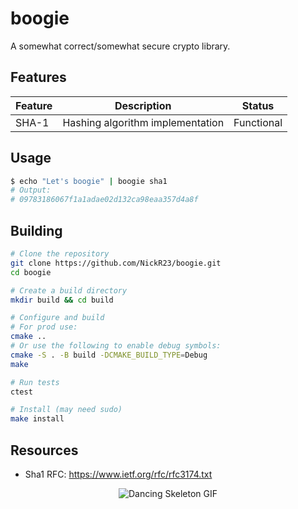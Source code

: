 # boogie
A somewhat correct/somewhat secure crypto library.

## Features
| Feature         | Description                        | Status     |
|-----------------|------------------------------------|------------|
| SHA-1           | Hashing algorithm implementation   | Functional

## Usage

```bash
$ echo "Let's boogie" | boogie sha1
# Output:
# 09783186067f1a1adae02d132ca98eaa357d4a8f
```

## Building

```bash
# Clone the repository
git clone https://github.com/NickR23/boogie.git
cd boogie

# Create a build directory
mkdir build && cd build

# Configure and build
# For prod use:
cmake .. 
# Or use the following to enable debug symbols:
cmake -S . -B build -DCMAKE_BUILD_TYPE=Debug
make

# Run tests
ctest

# Install (may need sudo)
make install 
```

## Resources
* Sha1 RFC: https://www.ietf.org/rfc/rfc3174.txt

<div align="center">
  <img src="https://media.tenor.com/5YSoSYGxbUMAAAAM/dancing-skeleton.gif" alt="Dancing Skeleton GIF" />
</div>
